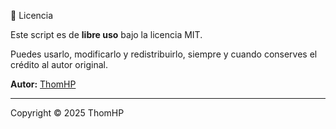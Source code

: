 🧾 Licencia

Este script es de **libre uso** bajo la licencia MIT.

Puedes usarlo, modificarlo y redistribuirlo, siempre y cuando conserves el crédito al autor original.

**Autor:** [ThomHP](https://github.com/ThomasSBA)

---

Copyright © 2025 ThomHP
